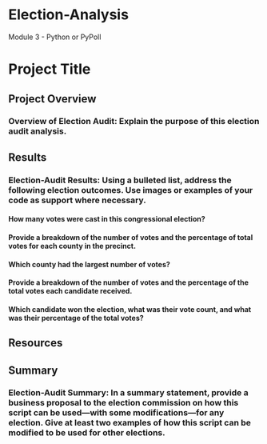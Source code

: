 # Election-Analysis
Module 3 - Python or PyPoll
# Project Title
## Project Overview
### Overview of Election Audit: Explain the purpose of this election audit analysis.

## Results
### Election-Audit Results: Using a bulleted list, address the following election outcomes. Use images or examples of your code as support where necessary.

#### How many votes were cast in this congressional election?
#### Provide a breakdown of the number of votes and the percentage of total votes for each county in the precinct.
#### Which county had the largest number of votes?
#### Provide a breakdown of the number of votes and the percentage of the total votes each candidate received.
#### Which candidate won the election, what was their vote count, and what was their percentage of the total votes?

## Resources



## Summary
### Election-Audit Summary: In a summary statement, provide a business proposal to the election commission on how this script can be used—with some modifications—for any election. Give at least two examples of how this script can be modified to be used for other elections.
